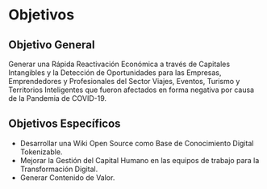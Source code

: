 # Objetivos

## Objetivo General

Generar una Rápida Reactivación Económica a través de Capitales Intangibles y la Detección de Oportunidades para las Empresas, Emprendedores y Profesionales del Sector Viajes, Eventos, Turismo y Territorios Inteligentes que fueron afectados en forma negativa por causa de la Pandemia de COVID-19.

## Objetivos Específicos

* Desarrollar una Wiki Open Source como Base de Conocimiento Digital Tokenizable.
* Mejorar la Gestión del Capital Humano en las equipos de trabajo para la Transformación Digital.
* Generar Contenido de Valor.
